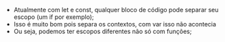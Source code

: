 * Atualmente com let e const, qualquer bloco de código pode separar seu escopo (um if por exemplo);
* Isso é muito bom pois separa os contextos, com var isso não acontecia
* Ou seja, podemos ter escopos diferentes não só com funções;
